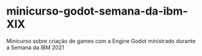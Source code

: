 # minicurso-godot-semana-da-ibm-XIX
Minicurso sobre criação de games com a Engine Godot ministrado durante a Semana da IBM 2021
